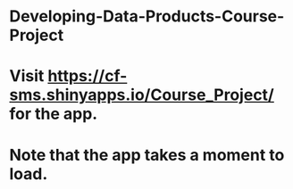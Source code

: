 # Developing-Data-Products-Course-Project
# Visit https://cf-sms.shinyapps.io/Course_Project/ for the app.
# Note that the app takes a moment to load.
